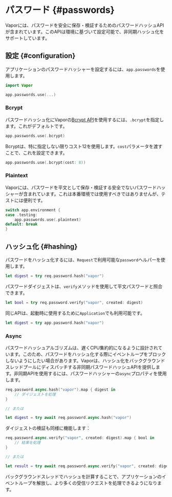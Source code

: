 # パスワード {#passwords}

Vaporには、パスワードを安全に保存・検証するためのパスワードハッシュAPIが含まれています。このAPIは環境に基づいて設定可能で、非同期ハッシュ化をサポートしています。

## 設定 {#configuration}

アプリケーションのパスワードハッシャーを設定するには、`app.passwords`を使用します。

```swift
import Vapor

app.passwords.use(...)
```

### Bcrypt

パスワードハッシュ化にVaporの[Bcrypt API](crypto.md#bcrypt)を使用するには、`.bcrypt`を指定します。これがデフォルトです。

```swift
app.passwords.use(.bcrypt)
```

Bcryptは、特に指定しない限りコスト12を使用します。`cost`パラメータを渡すことで、これを設定できます。

```swift
app.passwords.use(.bcrypt(cost: 8))
```

### Plaintext

Vaporには、パスワードを平文として保存・検証する安全でないパスワードハッシャーが含まれています。これは本番環境では使用すべきではありませんが、テストには便利です。

```swift
switch app.environment {
case .testing:
    app.passwords.use(.plaintext)
default: break
}
```

## ハッシュ化 {#hashing}

パスワードをハッシュ化するには、`Request`で利用可能な`password`ヘルパーを使用します。

```swift
let digest = try req.password.hash("vapor")
```

パスワードダイジェストは、`verify`メソッドを使用して平文パスワードと照合できます。

```swift
let bool = try req.password.verify("vapor", created: digest)
```

同じAPIは、起動時に使用するために`Application`でも利用可能です。

```swift
let digest = try app.password.hash("vapor")
```

### Async 

パスワードハッシュアルゴリズムは、遅くCPU集約的になるように設計されています。このため、パスワードをハッシュ化する際にイベントループをブロックしないようにしたい場合があります。Vaporは、ハッシュ化をバックグラウンドスレッドプールにディスパッチする非同期パスワードハッシュAPIを提供します。非同期APIを使用するには、パスワードハッシャーの`async`プロパティを使用します。

```swift
req.password.async.hash("vapor").map { digest in
    // ダイジェストを処理
}

// または

let digest = try await req.password.async.hash("vapor")
```

ダイジェストの検証も同様に機能します：

```swift
req.password.async.verify("vapor", created: digest).map { bool in
    // 結果を処理
}

// または

let result = try await req.password.async.verify("vapor", created: digest)
```

バックグラウンドスレッドでハッシュを計算することで、アプリケーションのイベントループを解放し、より多くの受信リクエストを処理できるようになります。
